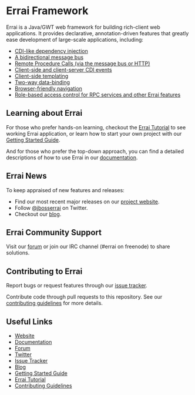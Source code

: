 # Errai Framework

Errai is a Java/GWT web framework for building rich-client web applications. It provides declarative, annotation-driven features that greatly ease development of large-scale applications, including:

* [CDI-like dependency injection](http://docs.jboss.org/errai/latest/errai/reference/html_single/#sid-5931402)
* [A bidirectional message bus](http://docs.jboss.org/errai/latest/errai/reference/html_single/#sid-5931263)
* [Remote Procedure Calls (via the message bus or HTTP)](http://docs.jboss.org/errai/latest/errai/reference/html_single/#sid-5931313)
* [Client-side and client-server CDI events](http://docs.jboss.org/errai/latest/errai/reference/html_single/#sid-21758054)
* [Client-side templating](http://docs.jboss.org/errai/latest/errai/reference/html_single/#sid-51806600)
* [Two-way data-binding](http://docs.jboss.org/errai/latest/errai/reference/html_single/#sid-51282340)
* [Browser-friendly navigation](http://docs.jboss.org/errai/latest/errai/reference/html_single/#sid-54493676)
* [Role-based access control for RPC services and other Errai features](http://docs.jboss.org/errai/latest/errai/reference/html_single/#_errai_security)

## Learning about Errai

For those who prefer hands-on learning, checkout the [Errai Tutorial](https://github.com/errai/errai-tutorial) to see working Errai application, or learn how to start your own project with our [Getting Started Guide](http://erraiframework.org/getting-started/index.html#SetupPage).

And for those who prefer the top-down approach, you can find a detailed descriptions of how to use Errai in our [documentation](http://docs.jboss.org/errai/latest/errai/reference/html_single/).

## Errai News

To keep appraised of new features and releases:

* Find our most recent major releases on our [project website](http://erraiframework.org).
* Follow [@jbosserrai](https://twitter.com/jbosserrai) on Twitter.
* Checkout our [blog](http://errai-blog.blogspot.ca/).

## Errai Community Support

Visit our [forum](https://developer.jboss.org/en/errai) or join our IRC channel (#errai on freenode) to share solutions.

## Contributing to Errai

Report bugs or request features through our [issue tracker](https://issues.jboss.org/projects/ERRAI).

Contribute code through pull requests to this repository. See our [contributing guidelines](CONTRIBUTING.md) for more details.

## Useful Links

* [Website](http://erraiframework.org)
* [Documentation](http://docs.jboss.org/errai/latest/errai/reference/html_single/)
* [Forum](https://developer.jboss.org/en/errai)
* [Twitter](https://developer.jboss.org/en/errai)
* [Issue Tracker](https://developer.jboss.org/en/errai)
* [Blog](http://errai-blog.blogspot.ca/)
* [Getting Started Guide](http://erraiframework.org/getting-started/index.html#SetupPage)
* [Errai Tutorial](https://github.com/errai/errai-tutorial)
* [Contributing Guidelines](CONTRIBUTING.md)
